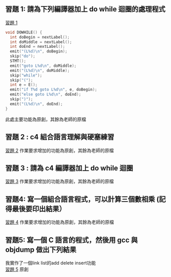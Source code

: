 ## 習題 1: 請為下列編譯器加上 do while 迴圈的處理程式
[習題 1](./week2/)
```c
void DOWHILE() {
  int doBegin = nextLabel();
  int doMiddle = nextLabel();
  int doEnd = nextLabel();
  emit("(L%d)\n", doBegin);
  skip("do");
  STMT();
  emit("goto L%d\n", doMiddle);
  emit("(L%d)\n", doMiddle);
  skip("while");
  skip("(");
  int e = E();
  emit("if T%d goto L%d\n", e, doBegin);
  emit("else goto L%d\n", doEnd);
  skip(")");
  emit("(L%d)\n", doEnd);
}
```
此處主要功能為原創，其餘為老師的原檔

## 習題 2 : c4 組合語言理解與硬塞練習
[習題 2](./week3/01c-asmPower/c4.c)
作業要求增加的功能為原創，其餘為老師的原檔

## 習題 3 : 請為 c4 編譯器加上 do while 迴圈
[習題 3](./week4/c4for/c4.c)
作業要求增加的功能為原創，其餘為老師的原檔

## 習題4: 寫一個組合語言程式，可以計算三個數相乘 (記得最後要印出結果）
[習題 4](./week5/)
作業要求增加的功能為原創，其餘為老師的原檔

## 習題5: 寫一個 C 語言的程式，然後用 gcc 與 objdump 做出下列結果
我實作了一個link list的add delete insert功能<br>
[習題 5](./week6//readme.md)
原創
